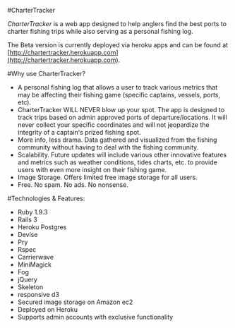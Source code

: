 #CharterTracker 

*CharterTracker* is a web app designed to help anglers find the best ports to charter fishing trips while also serving as a personal fishing log.

The Beta version is currently deployed via heroku apps and can be found at [http://chartertracker.herokuapp.com](http://chartertracker.herokuapp.com).

#Why use CharterTracker?
* A personal fishing log that allows a user to track various metrics that may be affecting their fishing game (specific captains, vessels, ports, etc). 
* CharterTracker WILL NEVER blow up your spot. The app is designed to track trips based on admin approved ports of departure/locations. It will never collect your specific coordinates and will not jeopardize the integrity of a captain's prized fishing spot.
* More info, less drama. Data gathered and visualized from the fishing community without having to deal with the fishing community.
* Scalability. Future updates will include various other innovative features and metrics such as weather conditions, tides charts, etc. to provide users with even more insight on their fishing game.
* Image Storage. Offers limited free image storage for all users.
* Free. No spam. No ads. No nonsense.

#Technologies & Features:
* Ruby 1.9.3
* Rails 3
* Heroku Postgres
* Devise
* Pry
* Rspec
* Carrierwave
* MiniMagick
* Fog
* jQuery
* Skeleton
* responsive d3
* Secured image storage on Amazon ec2
* Deployed on Heroku
* Supports admin accounts with exclusive functionality
